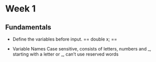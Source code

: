 # Week 1
## Fundamentals

* Define the variables before input.
== double x; == 

* Variable Names
Case sensitive, consists of letters, numbers and _, starting with a letter or _, can’t use reserved words
